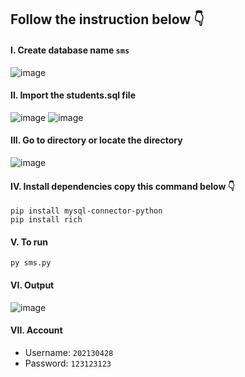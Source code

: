 ## Follow the instruction below 👇
#### I. Create database name `sms`
![image](https://github.com/KiyoScript/sms/assets/89757149/c275d16c-936f-4486-bb20-2edcd334be12)
#### II. Import the students.sql file 
![image](https://github.com/KiyoScript/sms/assets/89757149/c8e7773f-b4f0-47fd-aa42-a6d1b98a31df)
![image](https://github.com/KiyoScript/sms/assets/89757149/dd797fbf-3ddd-4a8e-803f-005429c27c6f)


#### III. Go to directory or locate the directory
![image](https://github.com/KiyoScript/sms/assets/89757149/518bc48b-36d8-4866-bbfd-d530bb0f2a79)

#### IV. Install dependencies copy this command below 👇
```
pip install mysql-connector-python
pip install rich
```
#### V. To run 
`py sms.py`

#### VI. Output
![image](https://github.com/KiyoScript/sms/assets/89757149/7fe8d86c-7d0d-4625-bdd0-6944ad605e5a)

#### VII. Account
 - Username: `202130428`
 - Password: `123123123`






